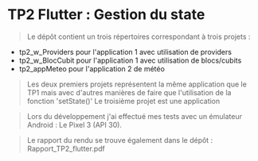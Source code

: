 # TP2 Flutter : Gestion du state

>Le dépôt contient un trois répertoires correspondant à trois projets : 
- tp2_w_Providers pour l'application 1 avec utilisation de providers
- tp2_w_BlocCubit pour l'application 1 avec utilisation de blocs/cubits
- tp2_appMeteo pour l'application 2 de météo

>Les deux premiers projets représentent la même application que le TP1 mais avec d'autres manières de faire que l'utilisation de la fonction 'setState()'
>Le troisième projet est une application

>Lors du développement j'ai effectué mes tests avec un émulateur Android : Le Pixel 3 (API 30).

>Le rapport du rendu se trouve également dans le dépôt : Rapport_TP2_flutter.pdf
